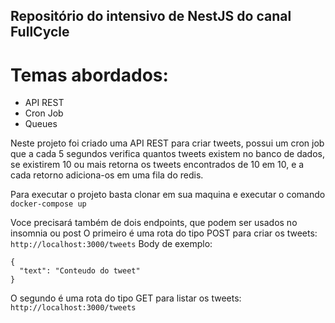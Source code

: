 ## Repositório do intensivo de NestJS do canal FullCycle

# Temas abordados:
- API REST
- Cron Job
- Queues

Neste projeto foi criado uma API REST para criar tweets, possui um cron job que a cada 5 segundos verifica quantos tweets existem no banco de dados, se existirem 10 ou mais retorna os tweets encontrados de 10 em 10, e a cada retorno adiciona-os em uma fila do redis.

Para executar o projeto basta clonar em sua maquina e executar o comando ```docker-compose up```

Voce precisará também de dois endpoints, que podem ser usados no insomnia ou post
O primeiro é uma rota do tipo POST para criar os tweets: ```http://localhost:3000/tweets```
Body de exemplo: 
```
{
  "text": "Conteudo do tweet"
}
```
O segundo é uma rota do tipo GET para listar os tweets: ```http://localhost:3000/tweets```
